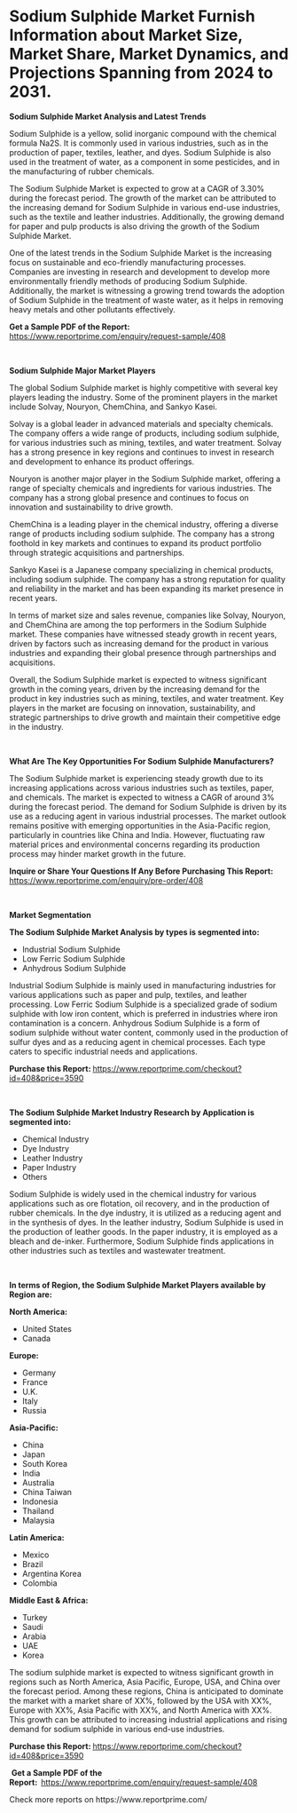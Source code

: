 <p><h1>Sodium Sulphide Market Furnish Information about Market Size, Market Share, Market Dynamics, and Projections Spanning from 2024 to 2031.</h1></p><p><strong>Sodium Sulphide Market Analysis and Latest Trends</strong></p>
<p><p>Sodium Sulphide is a yellow, solid inorganic compound with the chemical formula Na2S. It is commonly used in various industries, such as in the production of paper, textiles, leather, and dyes. Sodium Sulphide is also used in the treatment of water, as a component in some pesticides, and in the manufacturing of rubber chemicals.</p><p>The Sodium Sulphide Market is expected to grow at a CAGR of 3.30% during the forecast period. The growth of the market can be attributed to the increasing demand for Sodium Sulphide in various end-use industries, such as the textile and leather industries. Additionally, the growing demand for paper and pulp products is also driving the growth of the Sodium Sulphide Market.</p><p>One of the latest trends in the Sodium Sulphide Market is the increasing focus on sustainable and eco-friendly manufacturing processes. Companies are investing in research and development to develop more environmentally friendly methods of producing Sodium Sulphide. Additionally, the market is witnessing a growing trend towards the adoption of Sodium Sulphide in the treatment of waste water, as it helps in removing heavy metals and other pollutants effectively.</p></p>
<p><strong>Get a Sample PDF of the Report:&nbsp;</strong> <a href="https://www.reportprime.com/enquiry/request-sample/408">https://www.reportprime.com/enquiry/request-sample/408</a></p>
<p>&nbsp;</p>
<p><strong>Sodium Sulphide Major Market Players</strong></p>
<p><p>The global Sodium Sulphide market is highly competitive with several key players leading the industry. Some of the prominent players in the market include Solvay, Nouryon, ChemChina, and Sankyo Kasei.</p><p>Solvay is a global leader in advanced materials and specialty chemicals. The company offers a wide range of products, including sodium sulphide, for various industries such as mining, textiles, and water treatment. Solvay has a strong presence in key regions and continues to invest in research and development to enhance its product offerings.</p><p>Nouryon is another major player in the Sodium Sulphide market, offering a range of specialty chemicals and ingredients for various industries. The company has a strong global presence and continues to focus on innovation and sustainability to drive growth.</p><p>ChemChina is a leading player in the chemical industry, offering a diverse range of products including sodium sulphide. The company has a strong foothold in key markets and continues to expand its product portfolio through strategic acquisitions and partnerships.</p><p>Sankyo Kasei is a Japanese company specializing in chemical products, including sodium sulphide. The company has a strong reputation for quality and reliability in the market and has been expanding its market presence in recent years.</p><p>In terms of market size and sales revenue, companies like Solvay, Nouryon, and ChemChina are among the top performers in the Sodium Sulphide market. These companies have witnessed steady growth in recent years, driven by factors such as increasing demand for the product in various industries and expanding their global presence through partnerships and acquisitions.</p><p>Overall, the Sodium Sulphide market is expected to witness significant growth in the coming years, driven by the increasing demand for the product in key industries such as mining, textiles, and water treatment. Key players in the market are focusing on innovation, sustainability, and strategic partnerships to drive growth and maintain their competitive edge in the industry.</p></p>
<p>&nbsp;</p>
<p><strong>What Are The Key Opportunities For Sodium Sulphide Manufacturers?</strong></p>
<p><p>The Sodium Sulphide market is experiencing steady growth due to its increasing applications across various industries such as textiles, paper, and chemicals. The market is expected to witness a CAGR of around 3% during the forecast period. The demand for Sodium Sulphide is driven by its use as a reducing agent in various industrial processes. The market outlook remains positive with emerging opportunities in the Asia-Pacific region, particularly in countries like China and India. However, fluctuating raw material prices and environmental concerns regarding its production process may hinder market growth in the future.</p></p>
<p><strong>Inquire or Share Your Questions If Any Before Purchasing This Report:</strong> <a href="https://www.reportprime.com/enquiry/pre-order/408">https://www.reportprime.com/enquiry/pre-order/408</a></p>
<p>&nbsp;</p>
<p><strong>Market Segmentation</strong></p>
<p><strong>The Sodium Sulphide Market Analysis by types is segmented into:</strong></p>
<p><ul><li>Industrial Sodium Sulphide</li><li>Low Ferric Sodium Sulphide</li><li>Anhydrous Sodium Sulphide</li></ul></p>
<p><p>Industrial Sodium Sulphide is mainly used in manufacturing industries for various applications such as paper and pulp, textiles, and leather processing. Low Ferric Sodium Sulphide is a specialized grade of sodium sulphide with low iron content, which is preferred in industries where iron contamination is a concern. Anhydrous Sodium Sulphide is a form of sodium sulphide without water content, commonly used in the production of sulfur dyes and as a reducing agent in chemical processes. Each type caters to specific industrial needs and applications.</p></p>
<p><strong>Purchase this Report:&nbsp;</strong><a href="https://www.reportprime.com/checkout?id=408&price=3590">https://www.reportprime.com/checkout?id=408&price=3590</a></p>
<p>&nbsp;</p>
<p><strong>The Sodium Sulphide Market Industry Research by Application is segmented into:</strong></p>
<p><ul><li>Chemical Industry</li><li>Dye Industry</li><li>Leather Industry</li><li>Paper Industry</li><li>Others</li></ul></p>
<p><p>Sodium Sulphide is widely used in the chemical industry for various applications such as ore flotation, oil recovery, and in the production of rubber chemicals. In the dye industry, it is utilized as a reducing agent and in the synthesis of dyes. In the leather industry, Sodium Sulphide is used in the production of leather goods. In the paper industry, it is employed as a bleach and de-inker. Furthermore, Sodium Sulphide finds applications in other industries such as textiles and wastewater treatment.</p></p>
<p>&nbsp;</p>
<p><strong>In terms of Region, the Sodium Sulphide Market Players available by Region are:</strong></p>
<p>
    <p> <strong> North America: </strong>
        <ul>
            <li>United States</li>
            <li>Canada</li>
        </ul>
        </p> 
    <p> <strong> Europe: </strong>
        <ul>
            <li>Germany</li>
            <li>France</li>
            <li>U.K.</li>
            <li>Italy</li>
            <li>Russia</li>
        </ul>
        </p> 
    <p> <strong> Asia-Pacific: </strong>
        <ul>
            <li>China</li>
            <li>Japan</li>
            <li>South Korea</li>
            <li>India</li>
            <li>Australia</li>
            <li>China Taiwan</li>
            <li>Indonesia</li>
            <li>Thailand</li>
            <li>Malaysia</li>
        </ul>
        </p> 
    <p> <strong> Latin America: </strong>
        <ul>
            <li>Mexico</li>
            <li>Brazil</li>
            <li>Argentina Korea</li>
            <li>Colombia</li>
        </ul>
        </p> 
    <p> <strong> Middle East & Africa: </strong>
        <ul>
            <li>Turkey</li>
            <li>Saudi</li>
            <li>Arabia</li>
            <li>UAE</li>
            <li>Korea</li>
        </ul>
    </p>
    </p>
<p><p>The sodium sulphide market is expected to witness significant growth in regions such as North America, Asia Pacific, Europe, USA, and China over the forecast period. Among these regions, China is anticipated to dominate the market with a market share of XX%, followed by the USA with XX%, Europe with XX%, Asia Pacific with XX%, and North America with XX%. This growth can be attributed to increasing industrial applications and rising demand for sodium sulphide in various end-use industries.</p></p>
<p><strong>Purchase this Report: </strong><a href="https://www.reportprime.com/checkout?id=408&price=3590">https://www.reportprime.com/checkout?id=408&price=3590</a></p>
<p>&nbsp;<strong>Get a Sample PDF of the Report:&nbsp;&nbsp;</strong><a href="https://www.reportprime.com/enquiry/request-sample/408">https://www.reportprime.com/enquiry/request-sample/408</a></p>
<p><strong></strong></p>
<p>Check more reports on https://www.reportprime.com/</p>